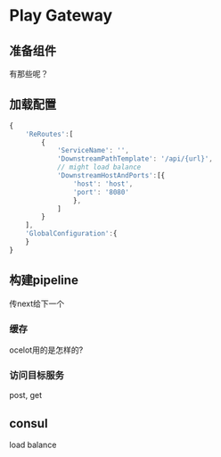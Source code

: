 ﻿# Play Gateway

## 准备组件

有那些呢？

## 加载配置

```js
{
    'ReRoutes':[
        {
            'ServiceName': '',
            'DownstreamPathTemplate': '/api/{url}',
            // might load balance
            'DownstreamHostAndPorts':[{
                'host': 'host',
                'port': '8080'
                },
            ]
        }
    ],
    'GlobalConfiguration':{
    }
}
```

## 构建pipeline

传next给下一个

### 缓存

ocelot用的是怎样的?

### 访问目标服务

post, get

## consul

load balance